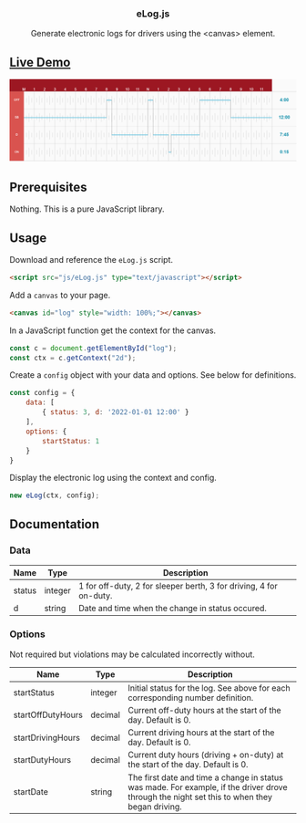 <a name="readme-top"></a>

<h3 align="center">eLog.js</h3>

<p align="center">
    Generate electronic logs for drivers using the &lt;canvas> element.
</p>

## [Live Demo](https://logandawson.github.io/eLog.js/)

![eLog.js example](https://github.com/logandawson/eLog.js/blob/main/imgs/elog.png)

## Prerequisites

Nothing. This is a pure JavaScript library.

## Usage

Download and reference the `eLog.js` script.
```html
<script src="js/eLog.js" type="text/javascript"></script>
```

Add a `canvas` to your page.
```html
<canvas id="log" style="width: 100%;"></canvas>
```

In a JavaScript function get the context for the canvas.
```js
const c = document.getElementById("log");
const ctx = c.getContext("2d");
```

Create a `config` object with your data and options. See below for definitions.
```js
const config = {
    data: [
        { status: 3, d: '2022-01-01 12:00' }
    ],
    options: {
        startStatus: 1
    }
}
```

Display the electronic log using the context and config.
```js
new eLog(ctx, config);
```

## Documentation

### Data

Name | Type | Description
--- | --- | ---
status | integer | 1 for off-duty, 2 for sleeper berth, 3 for driving, 4 for on-duty.
d | string | Date and time when the change in status occured.

### Options

Not required but violations may be calculated incorrectly without.

Name | Type | Description
--- | --- | ---
startStatus | integer | Initial status for the log. See above for each corresponding number definition.
startOffDutyHours | decimal | Current off-duty hours at the start of the day. Default is 0.
startDrivingHours | decimal | Current driving hours at the start of the day. Default is 0.
startDutyHours | decimal | Current duty hours (driving + on-duty) at the start of the day. Default is 0.
startDate | string | The first date and time a change in status was made. For example, if the driver drove through the night set this to when they began driving.
